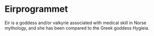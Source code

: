 # Eirprogrammet
Eir  is a goddess and/or valkyrie associated with medical skill in Norse mythology, and she has been compared to the Greek goddess Hygieia.
